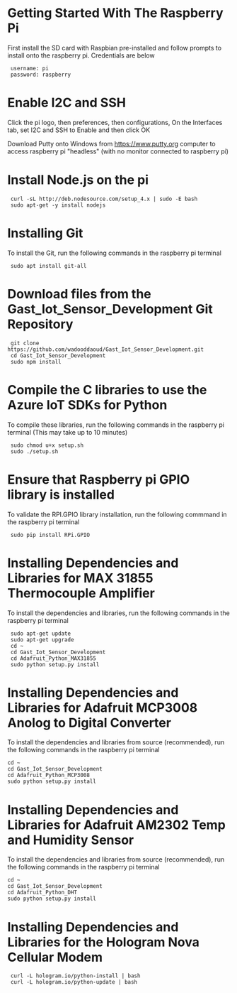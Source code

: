 # Getting Started With The Raspberry Pi
First install the SD card with Raspbian pre-installed and follow prompts to install onto the raspberry pi. Credentials are below

     username: pi
     password: raspberry

# Enable I2C and SSH
Click the pi logo, then preferences, then configurations, On the Interfaces tab, set I2C and SSH to Enable and then click OK


Download Putty onto Windows from https://www.putty.org computer to access raspberry pi "headless" (with no monitor connected to raspberry pi)

# Install Node.js on the pi

     curl -sL http://deb.nodesource.com/setup_4.x | sudo -E bash
     sudo apt-get -y install nodejs


# Installing Git
To install the Git, run the following commands in the raspberry pi terminal

     sudo apt install git-all


# Download files from the Gast_Iot_Sensor_Development Git Repository

     git clone https://github.com/wadooddaoud/Gast_Iot_Sensor_Development.git
     cd Gast_Iot_Sensor_Development
     sudo npm install

# Compile the C libraries to use the Azure IoT SDKs for Python
To compile these libraries, run the following commands in the raspberry pi terminal (This may take up to 10 minutes)

     sudo chmod u+x setup.sh
     sudo ./setup.sh


# Ensure that Raspberry pi GPIO library is installed
To validate the RPI.GPIO library installation, run the following commmand in the raspberry pi terminal
     
     sudo pip install RPi.GPIO


# Installing Dependencies and Libraries for MAX 31855 Thermocouple Amplifier
To install the dependencies and libraries, run the following commands in the raspberry pi terminal

     sudo apt-get update
     sudo apt-get upgrade
     cd ~
     cd Gast_Iot_Sensor_Development
     cd Adafruit_Python_MAX31855
     sudo python setup.py install

# Installing Dependencies and Libraries for Adafruit MCP3008 Anolog to Digital Converter
To install the dependencies and libraries from source (recommended), run the following commands in the raspberry pi terminal

    cd ~
    cd Gast_Iot_Sensor_Development
    cd Adafruit_Python_MCP3008
    sudo python setup.py install

# Installing Dependencies and Libraries for Adafruit AM2302 Temp and Humidity Sensor
To install the dependencies and libraries from source (recommended), run the following commands in the raspberry pi terminal

    cd ~
    cd Gast_Iot_Sensor_Development
    cd Adafruit_Python_DHT
    sudo python setup.py install

# Installing Dependencies and Libraries for the Hologram Nova Cellular Modem

     curl -L hologram.io/python-install | bash
     curl -L hologram.io/python-update | bash